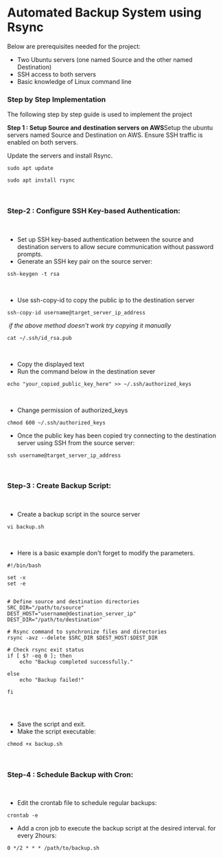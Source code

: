 # Automated Backup System using Rsync
Below are prerequisites needed for the project:

- Two Ubuntu servers (one named Source and the other named Destination)
- SSH access to both servers
- Basic knowledge of Linux command line
​

### Step by Step Implementation

The following step by step guide is used to implement the project

**Step 1 : Setup Source and destination servers on AWS**
​Setup the ubuntu servers named Source and Destination on AWS. Ensure SSH traffic is enabled on both servers. 

Update the servers and install Rsync.
​
​
```
sudo apt update
​
sudo apt install rsync
```
​
### Step-2 : Configure SSH Key-based Authentication:
​
​
​
- Set up SSH key-based authentication between the source and destination servers to allow secure communication without password prompts.
​
- Generate an SSH key pair on the source server:
​
```
ssh-keygen -t rsa
```
​
- Use ssh-copy-id to copy the public ip to the destination server 
​
```
ssh-copy-id username@target_server_ip_address
```
​
_if the above method doesn't work try copying it manually_
​
```
cat ~/.ssh/id_rsa.pub
```
​
- Copy the displayed text
​
- Run the command below in the destination sever
​
```
echo "your_copied_public_key_here" >> ~/.ssh/authorized_keys
```
​
- Change permission of authorized_keys 
​
```
chmod 600 ~/.ssh/authorized_keys
```
- Once the public key has been copied try connecting to the destination server using SSH from the source server:
​
```
ssh username@target_server_ip_address
```
​
### Step-3 : Create Backup Script:
​
​
- Create a backup script in the source server
​
```
vi backup.sh
```
​
- Here is a basic example don't forget to modify the parameters.
​
```
#!/bin/bash
​
set -x
set -e
​
​
# Define source and destination directories
SRC_DIR="/path/to/source"
DEST_HOST="username@destination_server_ip"
DEST_DIR="/path/to/destination"
​
# Rsync command to synchronize files and directories
rsync -avz --delete $SRC_DIR $DEST_HOST:$DEST_DIR
​
# Check rsync exit status
if [ $? -eq 0 ]; then
    echo "Backup completed successfully."
    
else
    echo "Backup failed!"
   
fi
​
```
​
- Save the script and exit. 
​
- Make the script executable:
​
```
chmod +x backup.sh
```
​
### Step-4 : Schedule Backup with Cron:
​
- Edit the crontab file to schedule regular backups:
​
```
crontab -e
```
- Add a cron job to execute the backup script at the desired interval. for every 2hours:
​
```
0 */2 * * * /path/to/backup.sh
```